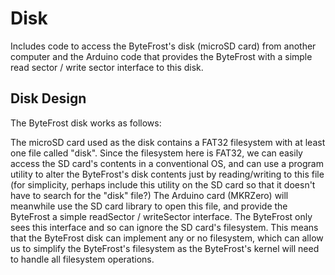 #   Disk

Includes code to access the ByteFrost's disk (microSD card) from another computer and the Arduino code that provides the ByteFrost with a simple read sector / write sector interface to this disk.

##  Disk Design

The ByteFrost disk works as follows:

The microSD card used as the disk contains a FAT32 filesystem with at least one file called "disk".
Since the filesystem here is FAT32, we can easily access the SD card's contents in a conventional OS,
and can use a program utility to alter the ByteFrost's disk contents just by reading/writing to this file
(for simplicity, perhaps include this utility on the SD card so that it doesn't have to search for the
"disk" file?)
The Arduino card (MKRZero) will meanwhile use the SD card library to open this file, and provide the
ByteFrost a simple readSector / writeSector interface.
The ByteFrost only sees this interface and so can ignore the SD card's filesystem. This means that the
ByteFrost disk can implement any or no filesystem, which can allow us to simplify the ByteFrost's
filesystem as the ByteFrost's kernel will need to handle all filesystem operations.